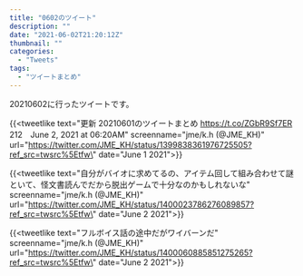 ```yaml
---
title: "0602のツイート"
description: ""
date: "2021-06-02T21:20:12Z"
thumbnail: ""
categories:
  - "Tweets"
tags:
  - "ツイートまとめ"
---
```

20210602に行ったツイートです。
<!--more-->
{{<tweetlike text=\"更新 20210601のツイートまとめ https://t.co/ZGbR9Sf7ER 212　June 2, 2021 at 06:20AM\" screenname=\"jme/k.h (@JME_KH)\" url=\"https://twitter.com/JME_KH/status/1399838361976725505?ref_src=twsrc%5Etfw\" date=\"June 1 2021\">}}

{{<tweetlike text=\"自分がバイオに求めてるの、アイテム回して組み合わせて謎といて、怪文書読んでだから脱出ゲームで十分なのかもしれないな\" screenname=\"jme/k.h (@JME_KH)\" url=\"https://twitter.com/JME_KH/status/1400023786276089857?ref_src=twsrc%5Etfw\" date=\"June 2 2021\">}}

{{<tweetlike text=\"フルボイス話の途中だがワイバーンだ\" screenname=\"jme/k.h (@JME_KH)\" url=\"https://twitter.com/JME_KH/status/1400060885851275265?ref_src=twsrc%5Etfw\" date=\"June 2 2021\">}}

